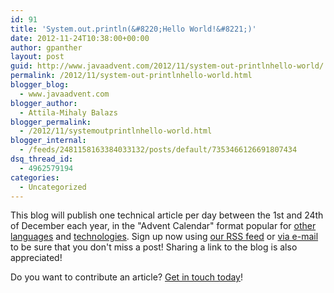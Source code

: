 ```yaml
---
id: 91
title: 'System.out.println(&#8220;Hello World!&#8221;)'
date: 2012-11-24T10:38:00+00:00
author: gpanther
layout: post
guid: http://www.javaadvent.com/2012/11/system-out-printlnhello-world/
permalink: /2012/11/system-out-printlnhello-world.html
blogger_blog:
  - www.javaadvent.com
blogger_author:
  - Attila-Mihaly Balazs
blogger_permalink:
  - /2012/11/systemoutprintlnhello-world.html
blogger_internal:
  - /feeds/2481158163384033132/posts/default/7353466126691807434
dsq_thread_id:
  - 4962579194
categories:
  - Uncategorized
---
```

<p>This blog will publish one technical article per day between the 1st and 24th of December each year, in the "Advent Calendar" format popular for <a href="http://www.perladvent.org/2012/">other</a> <a href="http://phpadvent.org/2011">languages</a> and <a href="http://advent.perldancer.org/2011">technologies</a>. Sign up now using <a href="http://feeds.feedburner.com/JavaAdventCalendar">our RSS feed</a> or <a href="http://feedburner.google.com/fb/a/mailverify?uri=JavaAdventCalendar&amp;loc=en_US">via e-mail</a> to be sure that you don't miss a post! Sharing a link to the blog is also appreciated!</p> <p>Do you want to contribute an article? <a href="mailto:dify.ltd@gmail.com">Get in touch today</a>!</p>